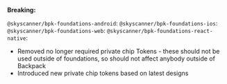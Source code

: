 **Breaking:**

`@skyscanner/bpk-foundations-android`:
`@skyscanner/bpk-foundations-ios`:
`@skyscanner/bpk-foundations-web`:
`@skyscanner/bpk-foundations-react-native`:
  - Removed no longer required private chip Tokens - these should not be used outside of foundations, so should not affect anybody outside of Backpack
  - Introduced new private chip tokens based on latest designs
